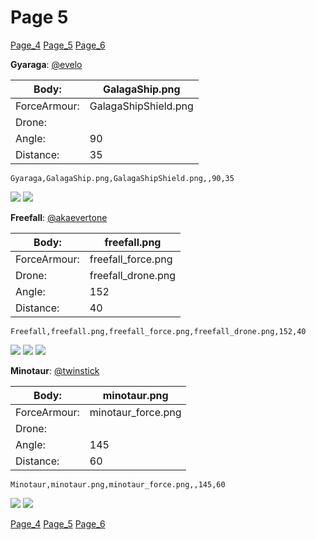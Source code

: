 # Page 5
[Page_4](./Page_4.md)
[Page_5](./Page_5.md)
[Page_6](./Page_6.md)

**Gyaraga**: [@evelo](https://discord.com/users/110564152539377664)

| Body:| GalagaShip.png| 
| -- | --- | 
| ForceArmour:| GalagaShipShield.png| 
| Drone:| | 
| Angle:| 90| 
| Distance:| 35| 

`Gyaraga,GalagaShip.png,GalagaShipShield.png,,90,35`

![](../custom_skins/GalagaShip.png)
![](../custom_skins/GalagaShipShield.png)


**Freefall**: [@akaevertone](https://discord.com/users/235458820845862912)

| Body:| freefall.png| 
| -- | --- | 
| ForceArmour:| freefall_force.png| 
| Drone:| freefall_drone.png| 
| Angle:| 152| 
| Distance:| 40| 

`Freefall,freefall.png,freefall_force.png,freefall_drone.png,152,40`

![](../custom_skins/freefall.png)
![](../custom_skins/freefall_force.png)
![](../custom_skins/freefall_drone.png)


**Minotaur**: [@twinstick](https://discord.com/users/538017698861547521)

| Body:| minotaur.png| 
| -- | --- | 
| ForceArmour:| minotaur_force.png| 
| Drone:| | 
| Angle:| 145| 
| Distance:| 60| 

`Minotaur,minotaur.png,minotaur_force.png,,145,60`

![](../custom_skins/minotaur.png)
![](../custom_skins/minotaur_force.png)

[Page_4](./Page_4.md)
[Page_5](./Page_5.md)
[Page_6](./Page_6.md)
